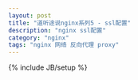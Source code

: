 ```yaml
---
layout: post
title: "道听途说nginx系列5 - ssl配置"
description: "nginx ssl配置"
category: "nginx"
tags: "nginx 网络 反向代理 proxy"
---
```

{% include JB/setup %}
